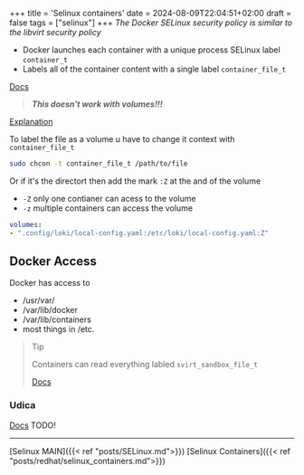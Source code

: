 +++
title = 'Selinux containers'
date = 2024-08-09T22:04:51+02:00
draft = false 
tags = ["selinux"]
+++
*The Docker SELinux security policy is similar to the libvirt security policy*

- Docker  launches each container with a unique process SELinux label  `container_t`
- Labels all of the container content with a single label `container_file_t`

[Docs](https://www.redhat.com/sysadmin/user-namespaces-selinux-rootless-containers)

> ***This doesn't work with volumes!!!***

[Explanation](https://www.redhat.com/sysadmin/container-permission-denied-errors)

To label the file as a volume u have to change it context with `container_file_t`
```bash
sudo chcon -t container_file_t /path/to/file
```
Or if it's the directort then add the mark `:Z` at the and of the volume
- `-Z` only one contianer can acess to the volume 
- `-z` multiple containers can access the volume 
```yaml
volumes: 
- ".config/loki/local-config.yaml:/etc/loki/local-config.yaml:Z"  

```
##  Docker Access 
Docker has access to
- /usr/var/ 
- /var/lib/docker
- /var/lib/containers 
- most things in /etc.

>Tip
>
> Containers  can read everything labled  `svirt_sandbox_file_t`
>
>[Docs](https://docs.redhat.com/en/documentation/red_hat_enterprise_linux_atomic_host/7/html/container_security_guide/docker_selinux_security_policy#docker_selinux_security_policy)


### Udica 
[Docs](https://github.com/containers/udica)
TODO!

---
[Selinux MAIN]({{< ref "posts/SELinux.md">}}) [Selinux Containers]({{< ref "posts/redhat/selinux_containers.md">}})

